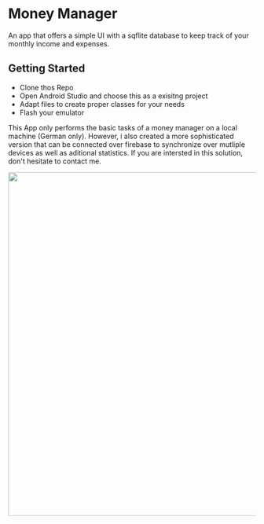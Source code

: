# Money Manager

An app that offers a simple UI with a sqflite database to keep track of your monthly income and expenses.

## Getting Started

- Clone thos Repo
- Open Android Studio and choose this as a exisitng project
- Adapt files to create proper classes for your needs
- Flash your emulator 

This App only performs the basic tasks of a money manager on a local machine (German only). However, i also created a more sophisticated version that can be connected over firebase to synchronize over mutliple devices as well as aditional statistics. 
If you are intersted in this solution, don't hesitate to contact me.



<img src="videos/example.gif" height="700"/>


